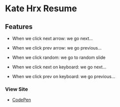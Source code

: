 # Kate Hrx Resume

## Features

* When we click next arrow: we go next...
* When we click prev arrow: we go previous...
* When we click random: we go to random slide

* When we click next on keyboard: we go next...
* When we click prev on keyboard: we go previous...

### View Site

* [CodePen](https://codepen.io/)

